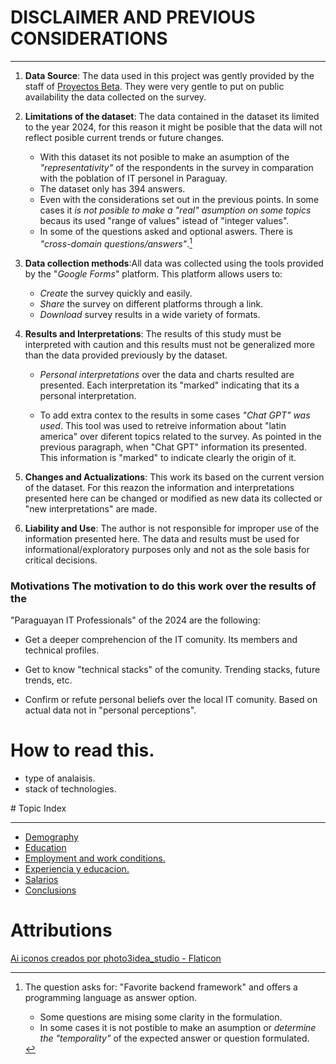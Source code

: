 # DISCLAIMER AND PREVIOUS CONSIDERATIONS



<!-- <div id="canvas1"></div> <div id="canvas2"></div> -->



______________________________________________________________________

1. **Data Source**: The data used in this project was gently provided by the
   staff of [Proyectos
   Beta](https://proyectosbeta.net/2024/06/resultados-de-la-encuesta-sobre-developers-en-paraguay-2024/).
   They were very gentle to put on public availability the data collected on
   the survey.

2. **Limitations of the dataset**: The data contained in the dataset its
   limited to the year 2024, for this reason it might be posible that the data
   will not reflect posible current trends or future changes. 
     - With this dataset its not posible to make an asumption of the
       *"representativity"* of the respondents in the survey in comparation
       with the poblation of IT personel in Paraguay.
     - The dataset only has 394 answers.    
     - Even with the considerations set out in the previous points. In some
       cases it *is not posible to make a "real" asumption on some topics*
       becaus its used "range of values" istead of "integer values".
     - In some of the questions asked and optional aswers. There is
       *"cross-domain questions/answers"*.[^1]
[^1]:   The question asks for: "Favorite backend framework" and offers a
programming language as answer option.
     - Some questions are mising some clarity in the formulation.
     - In some cases it is not postible to make an asumption or *determine the
       "temporality"* of the expected answer or question formulated. [^2]   
[^2]: ej. "Modalidad de trabajao."



3. **Data collection methods**:All data was collected using the tools provided
by the "*Google Forms*" platform. This platform allows users to:
    - *Create* the survey quickly and easily.
    - *Share* the survey on different platforms through a link.
    - *Download* survey results in a wide variety of formats. 




4. **Results and Interpretations**: The results of this study must be
interpreted with caution and this results must not be generalized more than the
data provided previously by the dataset.

    - *Personal interpretations* over the data and charts resulted are
      presented. Each interpretation its "marked" indicating that its a
      personal interpretation. 

    - To add extra contex to the results in some cases *"Chat GPT" was used*.
      This tool was used to retreive information about "latin america" over
      diferent topics related to the survey. As pointed in the previous
      paragraph, when "Chat GPT" information its presented. This information is
      "marked" to indicate clearly the origin of it.

5. **Changes and Actualizations**: This work its based on the current version
of the dataset. For this reazon the information and interpretations presented
here can be changed or modified as new data its collected or "new
interpretations" are made.


6. **Liability and Use**: The author is not responsible for improper use of the
information presented here. The data and results must be used for
informational/exploratory purposes only and not as the sole basis for critical
decisions.


### Motivations The motivation to do this work over the results of the
"Paraguayan IT Professionals" of the 2024 are the following:

- Get a deeper comprehencion of the IT comunity. Its members and technical
  profiles.

- Get to know "technical stacks" of the comunity. Trending stacks, future
  trends, etc.

- Confirm or refute personal beliefs over the local IT comunity. Based on
  actual data not in "personal perceptions".


# How to read this.

- type of analaisis.
- stack of technologies.



<a id='topic_index'></a> # Topic Index 

______________________________________________________________________

- [Demography](demografia/demografia.md)
- [Education](educacion/educacion.md)
- [Employment and work
  conditions.](empleo_y_condiciones_de_trabajo/empleo_y_condiciones_de_trabajo.md)
- [Experiencia y
  educacion.](experiencia_y_educacion/experiencia_y_educacion.md)
- [Salarios](salarios/salarios.md) 
- [Conclusions](../conclucions)




# Attributions
<a href="https://www.flaticon.es/iconos-gratis/ai" title="ai iconos">Ai iconos creados por photo3idea_studio - Flaticon</a>

